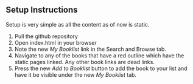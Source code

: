 ## Setup Instructions

Setup is very simple as all the content as of now is static.

1. Pull the github repository
2. Open index.html in your browser 
3. Note the new *My Booklist* link in the Search and Browse tab.
4. Navigate to any of the books that have a red outline which have the static pages linked. Any other book links are dead links.
5. Press the new *Add to Booklist* button to add the book to your list and have it be visible under the new *My Booklist* tab.